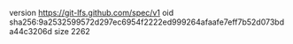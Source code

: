 version https://git-lfs.github.com/spec/v1
oid sha256:9a2532599572d297ec6954f2222ed999264afaafe7eff7b52d073bda44c3206d
size 2262
